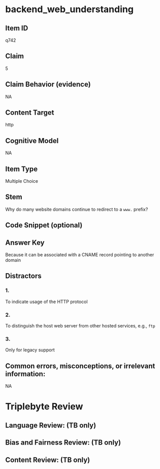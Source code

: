 # backend_web_understanding

## Item ID
q742

## Claim
5

## Claim Behavior (evidence)
NA

## Content Target
http

## Cognitive Model
NA

## Item Type
Multiple Choice

## Stem
Why do many website domains continue to redirect to a `www.` prefix?

## Code Snippet (optional)


## Answer Key
Because it can be associated with a CNAME record pointing to another domain

## Distractors

### 1.
To indicate usage of the HTTP protocol

### 2.
To distinguish the host web server from other hosted services, e.g., `ftp`

### 3.
Only for legacy support

## Common errors, misconceptions, or irrelevant information:
NA

# Triplebyte Review


## Language Review: (TB only)


## Bias and Fairness Review: (TB only)


## Content Review: (TB only)

